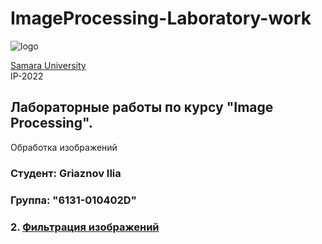# ImageProcessing-Laboratory-work 
![logo](https://ssau.ru/pagefiles/of_docs/Firm%20blocks_left-gorizont_naimenovanie_Rus.png)

[Samara University](https://ssau.ru/) <br/>
IP-2022
## Лабораторные работы по курсу "Image Processing". <br/>
Обработка изображений <br/>
### Студент: Griaznov Ilia
### Группа: "6131-010402D"

### 2. [Фильтрация изображений](https://github.com/Dark-MonkGI/Data_Analysis_Tools_SAMARA_UNIVERSITY/tree/main/0.%20NumPy)
